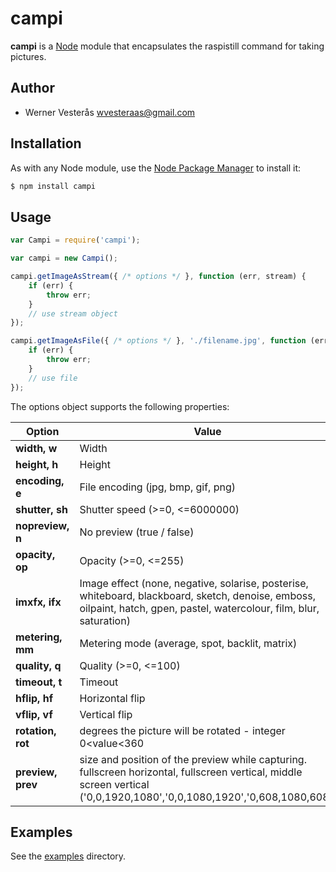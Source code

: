 campi
=====

**campi** is a [Node](http://nodejs.org/) module that encapsulates the raspistill command for taking pictures.

## Author
  - Werner Vesterås <wvesteraas@gmail.com>

## Installation
As with any Node module, use the [Node Package Manager](https://www.npmjs.com/) to install it:

```bash
$ npm install campi
```

## Usage

```javascript
var Campi = require('campi');

var campi = new Campi();

campi.getImageAsStream({ /* options */ }, function (err, stream) {
    if (err) {
        throw err;
    }
    // use stream object
});

campi.getImageAsFile({ /* options */ }, './filename.jpg', function (err) {
    if (err) {
        throw err;
    }
    // use file
});
```

The options object supports the following properties:

Option | Value
--- | ---
**width, w** | Width
**height, h** | Height
**encoding, e** | File encoding (jpg, bmp, gif, png)
**shutter, sh** | Shutter speed (>=0, <=6000000)
**nopreview, n** | No preview (true / false)
**opacity, op** | Opacity (>=0, <=255)
**imxfx, ifx** | Image effect (none, negative, solarise, posterise, whiteboard, blackboard, sketch, denoise, emboss, oilpaint, hatch, gpen, pastel, watercolour, film, blur, saturation)
**metering, mm** | Metering mode (average, spot, backlit, matrix)
**quality, q** | Quality (>=0, <=100)
**timeout, t** | Timeout
**hflip, hf** | Horizontal flip
**vflip, vf** | Vertical flip
**rotation, rot** | degrees the picture will be rotated - integer 0<value<360
**preview, prev** | size and position of the preview while capturing. fullscreen horizontal, fullscreen vertical, middle screen vertical ('0,0,1920,1080','0,0,1080,1920','0,608,1080,608')
## Examples

See the [examples](https://github.com/vesteraas/campi/tree/master/examples) directory.
